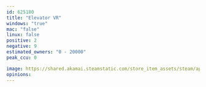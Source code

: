 ```yaml
---
id: 625180
title: "Elevator VR"
windows: "true"
mac: "false"
linux: false
positive: 2
negative: 9
estimated_owners: "0 - 20000"
peak_ccu: 0

image: https://shared.akamai.steamstatic.com/store_item_assets/steam/apps/625180/header.jpg?t=1590114739
opinions:
---
```


